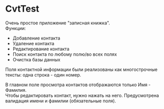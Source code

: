 # CvtTest

Очень простое приложение "записная книжка". <br/>
Функции:
<ul>
  <li>Добавление контакта</li>
  <li>Удаление контакта</li>
  <li>Редактирование контакта</li>
  <li>Поиск контакта по любому полю/во всех полях</li>
  <li>Очистка базы данных</li>
</ul> 

Поля контактной информации были реализованы как многострочные тексты: одна строка - один номер.

В главном поле просмотра контактов отображаются только Имя - Фамилия. <br />
Чтобы редактировать контакт, нужно нажать на него.
Предусмотрена валидация имени и фамилии (обязательные поля). 
